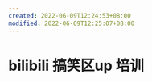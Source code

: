 ```yaml
---
created: 2022-06-09T12:24:53+08:00
modified: 2022-06-09T12:25:07+08:00
---
```


# bilibili 搞笑区up 培训

